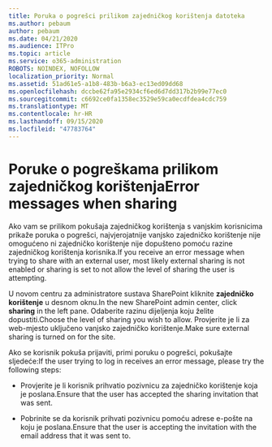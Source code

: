 ```yaml
---
title: Poruka o pogrešci prilikom zajedničkog korištenja datoteka
ms.author: pebaum
author: pebaum
ms.date: 04/21/2020
ms.audience: ITPro
ms.topic: article
ms.service: o365-administration
ROBOTS: NOINDEX, NOFOLLOW
localization_priority: Normal
ms.assetid: 51ad61e5-a1b8-483b-b6a3-ec13ed09dd68
ms.openlocfilehash: dccbe62fa95e2934cf6ed6d7dd317b2b99e77ec0
ms.sourcegitcommit: c6692ce0fa1358ec3529e59ca0ecdfdea4cdc759
ms.translationtype: MT
ms.contentlocale: hr-HR
ms.lasthandoff: 09/15/2020
ms.locfileid: "47783764"
---
```

# <a name="error-messages-when-sharing"></a><span data-ttu-id="ffd11-102">Poruke o pogreškama prilikom zajedničkog korištenja</span><span class="sxs-lookup"><span data-stu-id="ffd11-102">Error messages when sharing</span></span>

<span data-ttu-id="ffd11-103">Ako vam se prilikom pokušaja zajedničkog korištenja s vanjskim korisnicima prikaže poruka o pogrešci, najvjerojatnije vanjsko zajedničko korištenje nije omogućeno ni zajedničko korištenje nije dopušteno pomoću razine zajedničkog korištenja korisnika.</span><span class="sxs-lookup"><span data-stu-id="ffd11-103">If you receive an error message when trying to share with an external user, most likely external sharing is not enabled or sharing is set to not allow the level of sharing the user is attempting.</span></span>
  
<span data-ttu-id="ffd11-104">U novom centru za administratore sustava SharePoint kliknite **zajedničko korištenje** u desnom oknu.</span><span class="sxs-lookup"><span data-stu-id="ffd11-104">In the  new SharePoint admin center, click **sharing** in the left pane.</span></span> <span data-ttu-id="ffd11-105">Odaberite razinu dijeljenja koju želite dopustiti.</span><span class="sxs-lookup"><span data-stu-id="ffd11-105">Choose the level of sharing you wish to allow.</span></span> <span data-ttu-id="ffd11-106">Provjerite je li za web-mjesto uključeno vanjsko zajedničko korištenje.</span><span class="sxs-lookup"><span data-stu-id="ffd11-106">Make sure external sharing is turned on for the site.</span></span> 
  
<span data-ttu-id="ffd11-107">Ako se korisnik pokuša prijaviti, primi poruku o pogrešci, pokušajte sljedeće:</span><span class="sxs-lookup"><span data-stu-id="ffd11-107">If the user trying to log in receives an error message, please try the following steps:</span></span>
  
- <span data-ttu-id="ffd11-108">Provjerite je li korisnik prihvatio pozivnicu za zajedničko korištenje koja je poslana.</span><span class="sxs-lookup"><span data-stu-id="ffd11-108">Ensure that the user has accepted the sharing invitation that was sent.</span></span>
    
- <span data-ttu-id="ffd11-109">Pobrinite se da korisnik prihvati pozivnicu pomoću adrese e-pošte na koju je poslana.</span><span class="sxs-lookup"><span data-stu-id="ffd11-109">Ensure that the user is accepting the invitation with the email address that it was sent to.</span></span>
    

